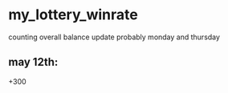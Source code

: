 # my_lottery_winrate
counting overall balance 
update probably monday and thursday


## may 12th:
+300
